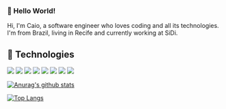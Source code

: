 ### 👋 Hello World!

Hi, I'm Caio, a software engineer who loves coding and all its technologies. I'm from Brazil, living in Recife and currently working at SiDi. 

## 🔧 Technologies 
![](https://img.shields.io/badge/Code-React-informational?style=flat&logo=React&logoColor=white&color=141321)
![](https://img.shields.io/badge/Code-React_Native-informational?style=flat&logo=React&logoColor=white&color=141321)
![](https://img.shields.io/badge/Code-JavaScript-informational?style=flat&logo=javascript&logoColor=white&color=141321)
![](https://img.shields.io/badge/Code-Python-informational?style=flat&logo=python&logoColor=white&color=141321)
![](https://img.shields.io/badge/Code-Django-informational?style=flat&logo=django&logoColor=white&color=141321)
![](https://img.shields.io/badge/Code-Angular-informational?style=flat&logo=angular&logoColor=white&color=141321)
![](https://img.shields.io/badge/Code-Nodejs-informational?style=flat&logo=javascript&logoColor=white&color=141321)
![](https://img.shields.io/badge/Code-MongoDB-informational?style=flat&logo=MongoDB&logoColor=white&color=141321)

[![Anurag's github stats](https://github-readme-stats.vercel.app/api?username=caiookb&show_icons=true&theme=radical)](https://github.com/anuraghazra/github-readme-stats)

[![Top Langs](https://github-readme-stats.vercel.app/api/top-langs/?username=caiookb&layout=compact&show_icons=true&theme=radical)](https://github.com/anuraghazra/github-readme-stats)

